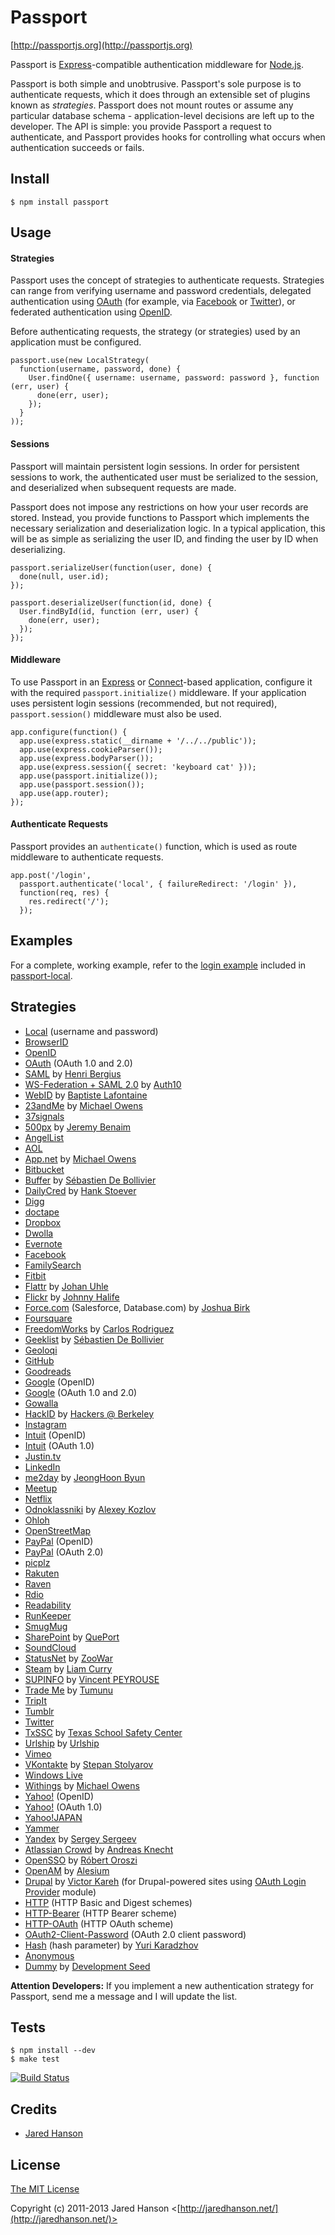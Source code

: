 # Passport
[http://passportjs.org](http://passportjs.org)

Passport is [Express](http://expressjs.com/)-compatible authentication
middleware for [Node.js](http://nodejs.org/).

Passport is both simple and unobtrusive.  Passport's sole purpose is to
authenticate requests, which it does through an extensible set of plugins known
as _strategies_.  Passport does not mount routes or assume any particular
database schema - application-level decisions are left up to the developer.
The API is simple: you provide Passport a request to authenticate, and Passport
provides hooks for controlling what occurs when authentication succeeds or
fails.

## Install

    $ npm install passport

## Usage

#### Strategies

Passport uses the concept of strategies to authenticate requests.  Strategies
can range from verifying username and password credentials, delegated
authentication using [OAuth](http://oauth.net/) (for example, via [Facebook](http://www.facebook.com/)
or [Twitter](http://twitter.com/)), or federated authentication using [OpenID](http://openid.net/).

Before authenticating requests, the strategy (or strategies) used by an
application must be configured.

    passport.use(new LocalStrategy(
      function(username, password, done) {
        User.findOne({ username: username, password: password }, function (err, user) {
          done(err, user);
        });
      }
    ));

#### Sessions

Passport will maintain persistent login sessions.  In order for persistent
sessions to work, the authenticated user must be serialized to the session, and
deserialized when subsequent requests are made.

Passport does not impose any restrictions on how your user records are stored.
Instead, you provide functions to Passport which implements the necessary
serialization and deserialization logic.  In a typical application, this will be
as simple as serializing the user ID, and finding the user by ID when
deserializing.

    passport.serializeUser(function(user, done) {
      done(null, user.id);
    });

    passport.deserializeUser(function(id, done) {
      User.findById(id, function (err, user) {
        done(err, user);
      });
    });

#### Middleware

To use Passport in an [Express](http://expressjs.com/) or
[Connect](http://senchalabs.github.com/connect/)-based application, configure it
with the required `passport.initialize()` middleware.  If your application uses
persistent login sessions (recommended, but not required), `passport.session()`
middleware must also be used.

    app.configure(function() {
      app.use(express.static(__dirname + '/../../public'));
      app.use(express.cookieParser());
      app.use(express.bodyParser());
      app.use(express.session({ secret: 'keyboard cat' }));
      app.use(passport.initialize());
      app.use(passport.session());
      app.use(app.router);
    });

#### Authenticate Requests

Passport provides an `authenticate()` function, which is used as route
middleware to authenticate requests.

    app.post('/login', 
      passport.authenticate('local', { failureRedirect: '/login' }),
      function(req, res) {
        res.redirect('/');
      });

## Examples

For a complete, working example, refer to the [login example](https://github.com/jaredhanson/passport-local/tree/master/examples/login)
included in [passport-local](https://github.com/jaredhanson/passport-local).

## Strategies

- [Local](https://github.com/jaredhanson/passport-local) (username and password)
- [BrowserID](https://github.com/jaredhanson/passport-browserid)
- [OpenID](https://github.com/jaredhanson/passport-openid)
- [OAuth](https://github.com/jaredhanson/passport-oauth) (OAuth 1.0 and 2.0)
- [SAML](https://github.com/bergie/passport-saml) by [Henri Bergius](https://github.com/bergie)
- [WS-Federation + SAML 2.0](https://github.com/auth10/passport-wsfed-saml2) by [Auth10](https://github.com/auth10)
- [WebID](https://github.com/magnetik/passport-webid) by [Baptiste Lafontaine](https://github.com/magnetik)
- [23andMe](https://github.com/mowens/passport-23andme) by [Michael Owens](https://github.com/mowens)
- [37signals](https://github.com/jaredhanson/passport-37signals)
- [500px](https://github.com/jeremybenaim/passport-500px) by [Jeremy Benaim](https://github.com/jeremybenaim)
- [AngelList](https://github.com/jaredhanson/passport-angellist)
- [AOL](https://github.com/jaredhanson/passport-aol)
- [App.net](https://github.com/mowens/passport-appdotnet) by [Michael Owens](https://github.com/mowens)
- [Bitbucket](https://github.com/jaredhanson/passport-bitbucket)
- [Buffer](https://github.com/despekiroule/passport-bufferapp) by [Sébastien De Bollivier](https://github.com/despekiroule)
- [DailyCred](https://github.com/hstove/passport-dailycred) by [Hank Stoever](https://github.com/hstove)
- [Digg](https://github.com/jaredhanson/passport-digg)
- [doctape](https://github.com/doctape/passport-doctape)
- [Dropbox](https://github.com/jaredhanson/passport-dropbox)
- [Dwolla](https://github.com/jaredhanson/passport-dwolla)
- [Evernote](https://github.com/jaredhanson/passport-evernote)
- [Facebook](https://github.com/jaredhanson/passport-facebook)
- [FamilySearch](https://github.com/jaredhanson/passport-familysearch)
- [Fitbit](https://github.com/jaredhanson/passport-fitbit)
- [Flattr](https://github.com/freenerd/passport-flattr) by [Johan Uhle](https://github.com/freenerd)
- [Flickr](https://github.com/johnnyhalife/passport-flickr) by [Johnny Halife](https://github.com/johnnyhalife)
- [Force.com](https://github.com/joshbirk/passport-forcedotcom) (Salesforce, Database.com) by [Joshua Birk](https://github.com/joshbirk)
- [Foursquare](https://github.com/jaredhanson/passport-foursquare)
- [FreedomWorks](https://github.com/carlos8f/passport-freedomworks) by [Carlos Rodriguez](https://github.com/carlos8f)
- [Geeklist](https://github.com/despekiroule/passport-geeklist) by [Sébastien De Bollivier](https://github.com/despekiroule)
- [Geoloqi](https://github.com/jaredhanson/passport-geoloqi)
- [GitHub](https://github.com/jaredhanson/passport-github)
- [Goodreads](https://github.com/jaredhanson/passport-goodreads)
- [Google](https://github.com/jaredhanson/passport-google) (OpenID)
- [Google](https://github.com/jaredhanson/passport-google-oauth) (OAuth 1.0 and 2.0)
- [Gowalla](https://github.com/jaredhanson/passport-gowalla)
- [HackID](https://github.com/HackBerkeley/passport-hackid) by [Hackers @ Berkeley](https://github.com/HackBerkeley)
- [Instagram](https://github.com/jaredhanson/passport-instagram)
- [Intuit](https://github.com/jaredhanson/passport-intuit) (OpenID)
- [Intuit](https://github.com/jaredhanson/passport-intuit-oauth) (OAuth 1.0)
- [Justin.tv](https://github.com/jaredhanson/passport-justintv)
- [LinkedIn](https://github.com/jaredhanson/passport-linkedin)
- [me2day](https://github.com/outsideris/passport-me2day) by [JeongHoon Byun](https://github.com/outsideris)
- [Meetup](https://github.com/jaredhanson/passport-meetup)
- [Netflix](https://github.com/jaredhanson/passport-netflix)
- [Odnoklassniki](https://github.com/ozon1234/passport-odnoklassniki) by [Alexey Kozlov](https://github.com/ozon1234)
- [Ohloh](https://github.com/jaredhanson/passport-ohloh)
- [OpenStreetMap](https://github.com/jaredhanson/passport-openstreetmap)
- [PayPal](https://github.com/jaredhanson/passport-paypal) (OpenID)
- [PayPal](https://github.com/jaredhanson/passport-paypal-oauth) (OAuth 2.0)
- [picplz](https://github.com/jaredhanson/passport-picplz)
- [Rakuten](https://github.com/gologo13/passport-rakuten)
- [Raven](https://github.com/ForbesLindesay/passport-raven)
- [Rdio](https://github.com/jaredhanson/passport-rdio)
- [Readability](https://github.com/jaredhanson/passport-readability)
- [RunKeeper](https://github.com/jaredhanson/passport-runkeeper)
- [SmugMug](https://github.com/jaredhanson/passport-smugmug)
- [SharePoint](https://github.com/QuePort/passport-sharepoint) by [QuePort](https://github.com/QuePort)
- [SoundCloud](https://github.com/jaredhanson/passport-soundcloud)
- [StatusNet](https://github.com/zoowar/passport-statusnet) by [ZooWar](https://github.com/zoowar)
- [Steam](https://github.com/liamcurry/passport-steam) by [Liam Curry](https://github.com/liamcurry)
- [SUPINFO](https://github.com/godezinc/passport-supinfo) by [Vincent PEYROUSE](https://github.com/GodezInc)
- [Trade Me](https://github.com/Tumunu/passport-trademe) by [Tumunu](https://github.com/Tumunu)
- [TripIt](https://github.com/jaredhanson/passport-tripit)
- [Tumblr](https://github.com/jaredhanson/passport-tumblr)
- [Twitter](https://github.com/jaredhanson/passport-twitter)
- [TxSSC](https://github.com/TxSSC/passport-txssc) by [Texas School Safety Center](https://github.com/TxSSC)
- [Urlship](https://github.com/urlship/passport-urlship) by [Urlship](https://github.com/urlship)
- [Vimeo](https://github.com/jaredhanson/passport-vimeo)
- [VKontakte](https://github.com/stevebest/passport-vkontakte) by [Stepan Stolyarov](https://github.com/stevebest)
- [Windows Live](https://github.com/jaredhanson/passport-windowslive)
- [Withings](https://github.com/mowens/passport-withings) by [Michael Owens](https://github.com/mowens)
- [Yahoo!](https://github.com/jaredhanson/passport-yahoo) (OpenID)
- [Yahoo!](https://github.com/jaredhanson/passport-yahoo-oauth) (OAuth 1.0)
- [Yahoo!JAPAN](https://github.com/Lewuathe/passport-yj)
- [Yammer](https://github.com/jaredhanson/passport-yammer)
- [Yandex](https://github.com/gurugray/passport-yandex) by [Sergey Sergeev](https://github.com/gurugray)
- [Atlassian Crowd](https://bitbucket.org/knecht_andreas/passport-atlassian-crowd) by [Andreas Knecht](https://bitbucket.org/knecht_andreas)
- [OpenSSO](https://github.com/oroce/passport-opensso) by [Róbert Oroszi](https://github.com/oroce)
- [OpenAM](https://github.com/alesium/passport-openam) by [Alesium](https://github.com/alesium)
- [Drupal](https://github.com/mixmarket/passport-drupal) by [Victor Kareh](https://github.com/vkareh) (for Drupal-powered sites using [OAuth Login Provider](http://drupal.org/project/oauthloginprovider) module)
- [HTTP](https://github.com/jaredhanson/passport-http) (HTTP Basic and Digest schemes)
- [HTTP-Bearer](https://github.com/jaredhanson/passport-http-bearer) (HTTP Bearer scheme)
- [HTTP-OAuth](https://github.com/jaredhanson/passport-http-oauth) (HTTP OAuth scheme)
- [OAuth2-Client-Password](https://github.com/jaredhanson/passport-oauth2-client-password) (OAuth 2.0 client password)
- [Hash](https://github.com/yuri-karadzhov/passport-hash) (hash parameter) by [Yuri Karadzhov](https://github.com/yuri-karadzhov)
- [Anonymous](https://github.com/jaredhanson/passport-anonymous)
- [Dummy](https://github.com/developmentseed/passport-dummy) by [Development Seed](https://github.com/developmentseed)

**Attention Developers:** If you implement a new authentication strategy for
Passport, send me a message and I will update the list.

## Tests

    $ npm install --dev
    $ make test

[![Build Status](https://secure.travis-ci.org/jaredhanson/passport.png)](http://travis-ci.org/jaredhanson/passport)

## Credits

  - [Jared Hanson](http://github.com/jaredhanson)

## License

[The MIT License](http://opensource.org/licenses/MIT)

Copyright (c) 2011-2013 Jared Hanson <[http://jaredhanson.net/](http://jaredhanson.net/)>
